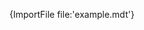[//]: # (This file was generated from: doc/templates/06-Examples.mdt using the documentation_builder package on: 2021-08-15 15:49:59.132912.)
{ImportFile file:'example.mdt'}